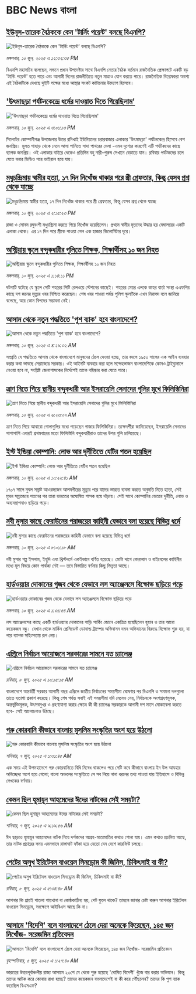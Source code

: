 # BBC News বাংলা## [ইউনূস-তারেক বৈঠককে কেন 'টার্নিং পয়েন্ট' বলছে বিএনপি? ](https://www.bbc.com/bengali/articles/c706d1n8rddo?at_campaign=githubrss)![ইউনূস-তারেক বৈঠককে কেন 'টার্নিং পয়েন্ট' বলছে বিএনপি? ](https://ichef.bbci.co.uk/ace/standard/240/cpsprodpb/eb82/live/0fe053c0-45f1-11f0-835b-310c7b938e84.jpg)_মঙ্গলবার, ১০ জুন, ২০২৫ এ ১২:৩২:৩৫ PM_বিএনপি মহাসচিব বলেছেন, লন্ডনে প্রধান উপদেষ্টার সাথে বিএনপি নেতার বৈঠক বর্তমান  রাজনৈতিক প্রেক্ষাপটে একটি বড় 'টার্নিং পয়েন্ট' হতে পারে এবং আগামী দিনের রাজনীতিতে নতুন মাত্রাও যোগ করতে পারে। রাজনৈতিক বিশ্লেষকরা অবশ্য এই বৈঠকটিকে দেখছে দুইটি পক্ষের মধ্যে আস্থার সংকট কাটানোর উদ্যোগ হিসেবে।## ['উৎমাছড়া পর্যটনকেন্দ্রে ধর্মের দাওয়াত দিতে গিয়েছিলাম'](https://www.bbc.com/bengali/articles/cp8y041850lo?at_campaign=githubrss)!['উৎমাছড়া পর্যটনকেন্দ্রে ধর্মের দাওয়াত দিতে গিয়েছিলাম'](https://ichef.bbci.co.uk/ace/standard/240/cpsprodpb/1d62/live/4a7b10e0-4607-11f0-835b-310c7b938e84.jpg)_মঙ্গলবার, ১০ জুন, ২০২৫ এ ৩:০১:১৩ PM_সিলেটের কোম্পানীগঞ্জ উপজেলার উত্তর রনিখাই ইউনিয়নের চরারবাজার এলাকার 'উৎমাছড়া' পর্যটনকেন্দ্র হিসেবে বেশ জনপ্রিয়। মূলত পাহাড় থেকে নেমে আসা পানিতে সাদা পাথরের মেলা -এমন দৃশ্যের কারণেই এটি পর্যটকদের কাছে ব্যাপক জনপ্রিয়।
ওই এলাকার বাইরে থেকেও প্রতিদিন বহু নারী-পুরুষ সেখানে বেড়াতে যান। রবিবার পর্যটকদের চলে যেতে বলার ভিডিও পরে ভাইরাল হয়ে যায়।## [মধুচন্দ্রিমায় স্বামীর হত্যা, ১৭ দিন নিখোঁজ থাকার পরে স্ত্রী গ্রেফতার, কিন্তু যেসব প্রশ্ন থেকে যাচ্ছে](https://www.bbc.com/bengali/articles/cwy6zdq5333o?at_campaign=githubrss)![মধুচন্দ্রিমায় স্বামীর হত্যা, ১৭ দিন নিখোঁজ থাকার পরে স্ত্রী গ্রেফতার, কিন্তু যেসব প্রশ্ন থেকে যাচ্ছে](https://ichef.bbci.co.uk/ace/standard/240/cpsprodpb/e6ed/live/fcd4eae0-45fd-11f0-8841-c1be515a1d03.jpg)_মঙ্গলবার, ১০ জুন, ২০২৫ এ ২:১৫:২৩ PM_রাজা ও সোনম রঘুবংশী মধুচন্দ্রিমা করতে গিয়ে নিখোঁজ হয়েছিলেন। প্রথমে স্বামীর মৃতদেহ উদ্ধার হয় মেঘালয়ের একটি এলাকা থেকে। এর ১৭ দিন পরে স্ত্রীকে পাওয়া গেল এক হাজার কিলোমিটার দূরে।## [অস্ট্রিয়ায় স্কুলে বন্দুকধারীর গুলিতে শিক্ষক, শিক্ষার্থীসহ ১০ জন নিহত](https://www.bbc.com/bengali/articles/c93ye12v8l7o?at_campaign=githubrss)![অস্ট্রিয়ায় স্কুলে বন্দুকধারীর গুলিতে শিক্ষক, শিক্ষার্থীসহ ১০ জন নিহত](https://ichef.bbci.co.uk/ace/standard/240/cpsprodpb/0710/live/af852240-45f4-11f0-b6e6-4ddb91039da1.jpg)_মঙ্গলবার, ১০ জুন, ২০২৫ এ ১:১৪:১১ PM_ঘটনাটি ঘটেছে যে স্কুলে সেটি শহরের সিটি রেলওয়ে স্টেশনের কাছেই। শহরের মেয়র এলকে কাহর বার্তা সংস্থা এএফপির কাছে দশ জনের মৃত্যুর খবর নিশ্চিত করেছেন।
শেষ খবর পাওয়া পর্যন্ত পুলিশ স্কুলটিকে এখন নিরাপদ বলে জানিয়ে বলেছে, আর কোন বিপদের সম্ভাবনা নেই।## [আসাম থেকে নতুন পদ্ধতিতে 'পুশ ব্যাক' হবে বাংলাদেশে?](https://www.bbc.com/bengali/articles/c23m5j8gy1po?at_campaign=githubrss)![আসাম থেকে নতুন পদ্ধতিতে 'পুশ ব্যাক' হবে বাংলাদেশে?](https://ichef.bbci.co.uk/ace/standard/240/cpsprodpb/5784/live/4aba00a0-4541-11f0-b6e6-4ddb91039da1.jpg)_মঙ্গলবার, ১০ জুন, ২০২৫ এ ৪:২৯:৩২ AM_সম্প্রতি যে পদ্ধতিতে আসাম থেকে বাংলাদেশে মানুষদের ঠেলে দেওয়া হচ্ছে, তার বদলে ১৯৫০ সালের এক আইন ব্যবহার করার কথা ভাবছে সেরাজ্যের সরকার। ওই আইনটি ব্যবহার করা হলে সন্দেহভাজন বাংলাদেশিকে কোনও ট্রাইব্যুনালে নেওয়া হবে না, সংশ্লিষ্ট জেলাশাসকের নির্দেশেই তাকে বহিষ্কার করা যেতে পারে।## [ত্রাণ নিতে গিয়ে স্থানীয় বন্দুকধারী আর ইসরায়েলি সেনাদের গুলির মুখে ফিলিস্তিনিরা](https://www.bbc.com/bengali/articles/c93yegp0yqjo?at_campaign=githubrss)![ত্রাণ নিতে গিয়ে স্থানীয় বন্দুকধারী আর ইসরায়েলি সেনাদের গুলির মুখে ফিলিস্তিনিরা](https://ichef.bbci.co.uk/ace/standard/240/cpsprodpb/c65f/live/12c76990-45ae-11f0-835b-310c7b938e84.jpg)_মঙ্গলবার, ১০ জুন, ২০২৫ এ ৬:২৩:০৭ AM_ত্রাণ নিতে গিয়ে আবারো গোলাগুলির মধ্যে পড়েছেন গাজার ফিলিস্তিনিরা। ত্যক্ষদর্শীরা জানিয়েছেন, ইসরায়েলি সেনাদের পাশাপাশি এবারই প্রথমবারের মতো ফিলিস্তিনি বন্দুকধারীরাও তাদের উপর গুলি চালিয়েছে।## [ইস্ট ইন্ডিয়া কোম্পানি: লোভ আর দুর্নীতিতে যেটির পতন হয়েছিল](https://www.bbc.com/bengali/articles/cyvm1n8gm9eo?at_campaign=githubrss)![ইস্ট ইন্ডিয়া কোম্পানি: লোভ আর দুর্নীতিতে যেটির পতন হয়েছিল](https://ichef.bbci.co.uk/ace/standard/240/cpsprodpb/f644/live/95a79450-407e-11f0-bace-e1270fc31f5e.png)_মঙ্গলবার, ১০ জুন, ২০২৫ এ ১০:২২:৪১ AM_১৭০৭ সালে মুঘল সম্রাট আওরঙ্গজেব আলমগীরের মৃত্যুর পরে যাদের ভারতে ব্যবসা করতে অনুমতি নিতে হতো, সেই মুঘল সম্রাজ্যের পতনের পর তারা ভারতের  অঘোষিত শাসক হয়ে দাঁড়ায়। সেই সাথে কোম্পানির ভেতরে দুর্নীতি, লোভ ও অব্যবস্থাপনাও ছড়িয়ে পড়ে।## [নবী মুসার কাছে ফেরাউনের পরাজয়ের কাহিনী যেভাবে বলা হয়েছে বিভিন্ন ধর্মে](https://www.bbc.com/bengali/articles/cqx4qjn1r2jo?at_campaign=githubrss)![নবী মুসার কাছে ফেরাউনের পরাজয়ের কাহিনী যেভাবে বলা হয়েছে বিভিন্ন ধর্মে](https://ichef.bbci.co.uk/ace/standard/240/cpsprodpb/2c86/live/a1a88e80-1cfc-11f0-b1b3-7358f8d35a35.jpg)_মঙ্গলবার, ১০ জুন, ২০২৫ এ ৮:০১:১৮ AM_নবী মুসার গল্প ইসলাম, ইহুদি এবং খ্রিস্টধর্মে একইভাবে বর্ণিত হয়েছে। মোটা দাগে কোরআন ও বাইবেলের কাহিনীর মধ্যে মূল বিষয়ে কোন পার্থক্য নেই — তবে বিস্তারিত বর্ণনায় কিছু ভিন্নতা আছে।## [হার্ডওয়্যার দোকানের গুজব থেকে যেভাবে লস অ্যাঞ্জেলসে বিক্ষোভ ছড়িয়ে পড়ে](https://www.bbc.com/bengali/articles/c20ne0lqlx4o?at_campaign=githubrss)![হার্ডওয়্যার দোকানের গুজব থেকে যেভাবে লস অ্যাঞ্জেলসে বিক্ষোভ ছড়িয়ে পড়ে](https://ichef.bbci.co.uk/ace/standard/240/cpsprodpb/e735/live/1eb0b900-454a-11f0-835b-310c7b938e84.jpg)_মঙ্গলবার, ১০ জুন, ২০২৫ এ ১:৩১:৫৪ AM_লস অ্যাঞ্জেলসের কাছে একটি হার্ডওয়্যার দোকানের গাড়ি পার্কিং জোনে একত্রিত হয়েছিলেন হুয়ান ও তার আরো কয়েকজন বন্ধু। যেখান থেকে মার্কিন প্রেসিডেন্ট ডোনাল্ড ট্রাম্পের অভিবাসন দমন অভিযানের বিরুদ্ধে বিক্ষোভ শুরু হয়, যা পরে ব্যাপক সহিংসতায় রূপ নেয়।## [এপ্রিলে নির্বাচন আয়োজনে সরকারের সামনে যত চ্যালেঞ্জ](https://www.bbc.com/bengali/articles/cx2edg48wryo?at_campaign=githubrss)![এপ্রিলে নির্বাচন আয়োজনে সরকারের সামনে যত চ্যালেঞ্জ](https://ichef.bbci.co.uk/ace/standard/240/cpsprodpb/7c7c/live/2fa62c50-444f-11f0-b7c8-dff14205f20a.jpg)_রবিবার, ৮ জুন, ২০২৫ এ ১০:১৫:১৫ AM_বাংলাদেশে অন্তর্বর্তী সরকার আগামী বছর এপ্রিলে জাতীয় নির্বাচনের সময়সীমা ঘোষণার পর বিএনপি ও সমমনা দলগুলো তাতে হতাশা প্রকাশ করেছে। কিন্তু শেষ পর্যন্ত সবাই এই সময়সীমা যদি মেনেও নেয়, নির্বাচনকে অংশগ্রহণমূলক, অন্তর্ভুক্তিমূলক, উৎসবমুখর ও গ্রহণযোগ্য করার ক্ষেত্রে কী কী চ্যালেঞ্জ সরকারকে আগামী দশ মাসে মোকাবেলা করতে হবে- সেই আলোচনাও উঠছে।## [গরু কোরবানি কীভাবে বাংলায় মুসলিম সংস্কৃতির অংশ হয়ে উঠলো ](https://www.bbc.com/bengali/articles/c4gr7r58992o?at_campaign=githubrss)![গরু কোরবানি কীভাবে বাংলায় মুসলিম সংস্কৃতির অংশ হয়ে উঠলো ](https://ichef.bbci.co.uk/ace/standard/240/cpsprodpb/b116/live/91bdd740-3afd-11f0-96c3-cf669419a2b0.jpg)_শনিবার, ৭ জুন, ২০২৫ এ ১:৩১:৪৫ AM_এক সময় এই উপমহাদেশে গরু কোরবানিতে বিধি নিষেধ থাকলেও পরে সেটি কবে কীভাবে বাংলায় ইদ উল আযহার অবিচ্ছেদ্য অংশ হয়ে গেলো; বাংলা অঞ্চলের সংস্কৃতিতে সে সব নিয়ে নানা ধরনের তথ্য পাওয়া যায় ইতিহাসে ও বিভিন্ন লেখকের বর্ণনায়।## [কেমন ছিল হুমায়ূন আহমেদের ঈদের নাটকের সেই সময়টা?](https://www.bbc.com/bengali/articles/cx2j453zddgo?at_campaign=githubrss)![কেমন ছিল হুমায়ূন আহমেদের ঈদের নাটকের সেই সময়টা?](https://ichef.bbci.co.uk/ace/standard/240/cpsprodpb/efb6/live/bfc5e350-437f-11f0-88da-ad18448c06ba.jpg)_শনিবার, ৭ জুন, ২০২৫ এ ৯:১৯:৫৬ AM_ঈদ ছাড়াও হুমায়ূন আহমেদের নাটক নিয়ে দর্শকদের আগ্রহ-মাতামাতির কথাও শোনা যায়। এমন কথাও প্রচলিত আছে, তার নাটক প্রচারের সময় এমনভাবে রাস্তাঘাট ফাঁকা হয়ে যেতো যেন দেশে কারফিউ চলছে।## [পেটের অসুখ ইরিটেবল বাওয়েল সিনড্রোম কী জিনিস, চিকিৎসাই বা কী?](https://www.bbc.com/bengali/articles/c93gxpj94p4o?at_campaign=githubrss)![পেটের অসুখ ইরিটেবল বাওয়েল সিনড্রোম কী জিনিস, চিকিৎসাই বা কী?](https://ichef.bbci.co.uk/ace/standard/240/cpsprodpb/7f1e/live/3b572510-226a-11f0-81a9-27d3f3d71068.jpg)_রবিবার, ৮ জুন, ২০২৫ এ ৫:৩৪:৪৮ AM_আপনার কি প্রায়ই পাতলা পায়খানা বা কোষ্ঠকাঠিন্য হয়, পেট ফুলে থাকে? তাহলে জানার চেষ্টা করুন আপনার ইরিটেবল বাওয়েল সিনড্রোম, সংক্ষেপে আইবিএস আছে কি না।## [আসামে 'বিদেশি' বলে বাংলাদেশে ঠেলে দেয়া অনেকে ফিরেছেন, ১৪৫ জন নিখোঁজ- সরেজমিন প্রতিবেদন](https://www.bbc.com/bengali/articles/cpvkx943ddzo?at_campaign=githubrss)![আসামে 'বিদেশি' বলে বাংলাদেশে ঠেলে দেয়া অনেকে ফিরেছেন, ১৪৫ জন নিখোঁজ- সরেজমিন প্রতিবেদন](https://ichef.bbci.co.uk/ace/standard/240/cpsprodpb/bd73/live/08b76270-413a-11f0-bace-e1270fc31f5e.jpg)_বৃহস্পতিবার, ৫ জুন, ২০২৫ এ ১:২৭:৪০ AM_ভারতের উত্তরপূর্বাঞ্চলীয় রাজ্য আসামে ২৩শে মে থেকে শুরু হয়েছে 'ঘোষিত বিদেশী' খুঁজে বার করার অভিযান। কিন্তু তাদের আটক করে কোথায় রাখা হচ্ছে? তাদের কয়েকজন বাংলাদেশেই বা কী করে পৌঁছলেন? তাদের কি পুশ ব্যাক করেছিল বিএসএফ?